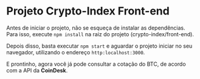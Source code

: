 # Projeto Crypto-Index Front-end

Antes de iniciar o projeto, não se esqueça de instalar as dependências. Para isso, execute `npm install` na raiz do projeto (crypto-index/front-end).

Depois disso, basta executar `npm start` e aguardar o projeto iniciar no seu navegador, utilizando o endereço `http:localhost:3000`.

E prontinho, agora você já pode consultar a cotação do BTC, de acordo com a API da **CoinDesk**.
